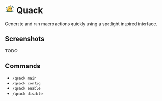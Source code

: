 
# <img src="https://github.com/anya-hichu/Quack/raw/master/images/icon.png" height="30"/> Quack


Generate and run macro actions quickly using a spotlight inspired interface.

## Screenshots

TODO

## Commands

- `/quack main`
- `/quack config`
- `/quack enable`
- `/quack disable`
